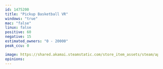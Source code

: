 ```yaml
---
id: 1475200
title: "Pickup Basketball VR"
windows: "true"
mac: "false"
linux: false
positive: 60
negative: 15
estimated_owners: "0 - 20000"
peak_ccu: 0

image: https://shared.akamai.steamstatic.com/store_item_assets/steam/apps/1475200/header.jpg?t=1623702920
opinions:
---
```

